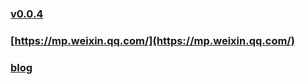 ### [v0.0.4](https://github.com/littleflute/weixin/edit/master/README.md)
### [https://mp.weixin.qq.com/](https://mp.weixin.qq.com/)
### [blog](https://littleflute.github.io/blog)
